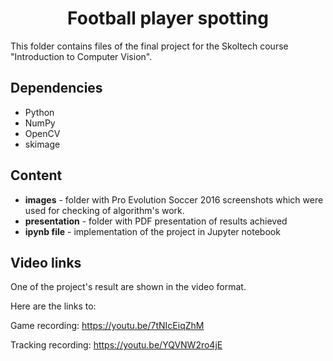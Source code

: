 <h1 align="center"> Football player spotting </h1>

This folder contains files of the final project for the Skoltech course "Introduction to Computer Vision".

## Dependencies
- Python
- NumPy
- OpenCV
- skimage

## Content

* **images** - folder with Pro Evolution Soccer 2016 screenshots which were used for checking of algorithm's work.
* **presentation** - folder with PDF presentation of results achieved
* **ipynb file** - implementation of the project in Jupyter notebook

## Video links
One of the project's result are shown in the video format.

Here are the links to:

Game recording: https://youtu.be/7tNIcEiqZhM

Tracking recording: https://youtu.be/YQVNW2ro4jE
